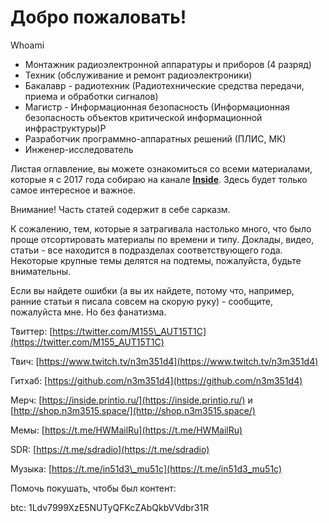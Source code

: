 # Добро пожаловать!

Whoami

* Монтажник радиоэлектронной аппаратуры и приборов \(4 разряд\)
* Техник \(обслуживание и ремонт радиоэлектроники\)
* Бакалавр - радиотехник \(Радиотехнические средства передачи, приема и обработки сигналов\)
* Магистр - Информационная безопасность \(Информационная безопасность объектов критической информационной инфраструктуры\)Р
* Разработчик программно-аппаратных решений \(ПЛИС, МК\)
* Инженер-исследователь

Листая оглавление, вы можете ознакомиться со всеми материалами, которые я с 2017 года собираю на канале [**Inside**](https://t.me/in51d3). Здесь будет только самое интересное и важное.

Внимание! Часть статей содержит в себе сарказм.

К сожалению, тем, которые я затрагивала настолько много, что было проще отсортировать материалы по времени и типу. Доклады, видео, статьи - все находится в подразделах соответствующего года. Некоторые крупные темы делятся на подтемы, пожалуйста, будьте внимательны.

Если вы найдете ошибки \(а вы их найдете, потому что, например, ранние статьи я писала совсем на скорую руку\) - сообщите, пожалуйста мне. Но без фанатизма.



Твиттер: [https://twitter.com/M155\_AUT15T1C](https://twitter.com/M155_AUT15T1C)

Твич: [https://www.twitch.tv/n3m351d4](https://www.twitch.tv/n3m351d4)

Гитхаб: [https://github.com/n3m351d4](https://github.com/n3m351d4)

Мерч: [https://inside.printio.ru/](https://inside.printio.ru/) и [http://shop.n3m3515.space/](http://shop.n3m3515.space/)

Мемы: [https://t.me/HWMailRu](https://t.me/HWMailRu)

SDR: [https://t.me/sdradio](https://t.me/sdradio)

Музыка: [https://t.me/in51d3\_mu51c](https://t.me/in51d3_mu51c)

Помочь покушать, чтобы был контент:

btc: 1Ldv7999XzE5NUTyQFKcZAbQkbVVdbr31R



